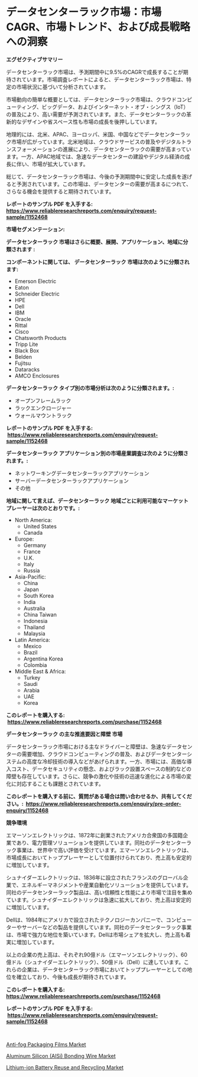 <p><h1>データセンターラック市場：市場CAGR、市場トレンド、および成長戦略への洞察</h1></p><p><strong>エグゼクティブサマリー</strong></p>
<p><p>データセンターラック市場は、予測期間中に9.5%のCAGRで成長することが期待されています。市場調査レポートによると、データセンターラック市場は、特定の市場状況に基づいて分析されています。</p><p>市場動向の簡単な概要としては、データセンターラック市場は、クラウドコンピューティング、ビッグデータ、およびインターネット・オブ・シングス（IoT）の普及により、高い需要が予測されています。また、データセンターラックの革新的なデザインや省スペース性も市場の成長を後押ししています。</p><p>地理的には、北米、APAC、ヨーロッパ、米国、中国などでデータセンターラック市場が広がっています。北米地域は、クラウドサービスの普及やデジタルトランスフォーメーションの進展により、データセンターラックの需要が高まっています。一方、APAC地域では、急速なデータセンターの建設やデジタル経済の成長に伴い、市場が拡大しています。</p><p>総じて、データセンターラック市場は、今後の予測期間中に安定した成長を遂げると予測されています。この市場は、データセンターの需要が高まるにつれて、さらなる機会を提供すると期待されています。</p></p>
<p><strong>レポートのサンプル PDF を入手する: <a href="https://www.reliableresearchreports.com/enquiry/request-sample/1152468">https://www.reliableresearchreports.com/enquiry/request-sample/1152468</a></strong></p>
<p><strong>市場セグメンテーション:</strong></p>
<p><strong> データセンターラック 市場はさらに概要、展開、アプリケーション、地域に分類されます :</strong></p>
<p><strong>コンポーネントに関しては、 データセンターラック 市場は次のように分類されます: &nbsp;</strong></p>
<p><ul><li>Emerson Electric</li><li>Eaton</li><li>Schneider Electric</li><li>HPE</li><li>Dell</li><li>IBM</li><li>Oracle</li><li>Rittal</li><li>Cisco</li><li>Chatsworth Products</li><li>Tripp Lite</li><li>Black Box</li><li>Belden</li><li>Fujitsu</li><li>Dataracks</li><li>AMCO Enclosures</li></ul></p>
<p><strong> データセンターラック タイプ別の市場分析は次のように分類されます。:</strong></p>
<p><ul><li>オープンフレームラック</li><li>ラックエンクロージャー</li><li>ウォールマウントラック</li></ul></p>
<p><strong>レポートのサンプル PDF を入手する: &nbsp;<a href="https://www.reliableresearchreports.com/enquiry/request-sample/1152468">https://www.reliableresearchreports.com/enquiry/request-sample/1152468</a></strong></p>
<p><strong> データセンターラック アプリケーション別の市場産業調査は次のように分類されます。:</strong></p>
<p><ul><li>ネットワーキングデータセンターラックアプリケーション</li><li>サーバーデータセンターラックアプリケーション</li><li>その他</li></ul></p>
<p><strong>地域に関して言えば、データセンターラック 地域ごとに利用可能なマーケットプレーヤーは次のとおりです。:</strong></p>
<p><ul>
    <li>
        North America:
        <ul>
            <li>United States</li>
            <li>Canada</li>
        </ul>
    </li>
    <li>
        Europe:
        <ul>
            <li>Germany</li>
            <li>France</li>
            <li>U.K.</li>
            <li>Italy</li>
            <li>Russia</li>
        </ul>
    </li>
    <li>
        Asia-Pacific:
        <ul>
            <li>China</li>
            <li>Japan</li>
            <li>South Korea</li>
            <li>India</li>
            <li>Australia</li>
            <li>China Taiwan</li>
            <li>Indonesia</li>
            <li>Thailand</li>
            <li>Malaysia</li>
        </ul>
    </li>
    <li>
        Latin America:
        <ul>
            <li>Mexico</li>
            <li>Brazil</li>
            <li>Argentina Korea</li>
            <li>Colombia</li>
        </ul>
    </li>
    <li>
        Middle East & Africa:
        <ul>
            <li>Turkey</li>
            <li>Saudi</li>
            <li>Arabia</li>
            <li>UAE</li>
            <li>Korea</li>
        </ul>
    </li>
    </ul></p>
<p><strong>このレポートを購入する: &nbsp;<a href="https://www.reliableresearchreports.com/purchase/1152468">https://www.reliableresearchreports.com/purchase/1152468</a></strong></p>
<p><strong>データセンターラック の主な推進要因と障壁 市場</strong></p>
<p><p>データセンターラック市場における主なドライバーと障壁は、急速なデータセンターの需要増加、クラウドコンピューティングの普及、およびデータセンターシステムの高度な冷却技術の導入などがあげられます。一方、市場には、高価な導入コスト、データセキュリティの懸念、およびラック設置スペースの制約などの障壁も存在しています。さらに、競争の激化や技術の迅速な進化による市場の変化に対応することも課題とされています。</p></p>
<p><strong>このレポートを購入する前に、質問がある場合は問い合わせるか、共有してください。:&nbsp; <a href="https://www.reliableresearchreports.com/enquiry/pre-order-enquiry/1152468">https://www.reliableresearchreports.com/enquiry/pre-order-enquiry/1152468</a></strong></p>
<p><strong>競争環境</strong></p>
<p><p>エマーソンエレクトリックは、1872年に創業されたアメリカ合衆国の多国籍企業であり、電力管理ソリューションを提供しています。同社のデータセンターラック事業は、世界中で高い評価を受けています。エマーソンエレクトリックは、市場成長においてトッププレーヤーとして位置付けられており、売上高も安定的に増加しています。</p><p>シュナイダーエレクトリックは、1836年に設立されたフランスのグローバル企業で、エネルギーマネジメントや産業自動化ソリューションを提供しています。同社のデータセンターラック製品は、高い信頼性と性能により市場で注目を集めています。シュナイダーエレクトリックは急速に拡大しており、売上高は安定的に増加しています。</p><p>Dellは、1984年にアメリカで設立されたテクノロジーカンパニーで、コンピューターやサーバーなどの製品を提供しています。同社のデータセンターラック事業は、市場で強力な地位を築いています。Dellは市場シェアを拡大し、売上高も着実に増加しています。</p><p>以上の企業の売上高は、それぞれ90億ドル（エマーソンエレクトリック）、60億ドル（シュナイダーエレクトリック）、50億ドル（Dell）に達しています。これらの企業は、データセンターラック市場においてトッププレーヤーとしての地位を確立しており、今後も成長が期待されています。</p></p>
<p><strong>このレポートを購入する: &nbsp; <a href="https://www.reliableresearchreports.com/purchase/1152468">https://www.reliableresearchreports.com/purchase/1152468</a></strong></p>
<p><strong>レポートのサンプル PDF を入手する: &nbsp;<a href="https://www.reliableresearchreports.com/enquiry/request-sample/1152468">https://www.reliableresearchreports.com/enquiry/request-sample/1152468</a></strong><strong></strong></p>
<p>&nbsp;</p>
<p><p><a href="https://github.com/markusgodoy/Market-Research-Report-List-2/blob/main/anti-fog-packaging-films-market.md">Anti-fog Packaging Films Market</a></p><p><a href="https://github.com/arionmp/Market-Research-Report-List-2/blob/main/aluminum-silicon-alsi-bonding-wire-market.md">Aluminum Silicon (AlSi) Bonding Wire Market</a></p><p><a href="https://github.com/pgtimber/Market-Research-Report-List-1/blob/main/lithium-ion-battery-reuse-and-recycling-market.md">Lithium-ion Battery Reuse and Recycling Market</a></p></p>